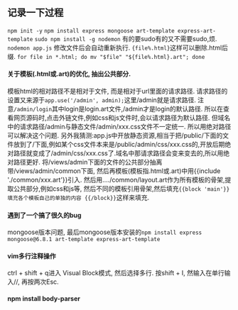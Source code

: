 ## 记录一下过程
`npm init -y`
`npm install express mongoose art-template express-art-template`
`sudo npm install -g nodemon` 有的要sudo有的又不需要sudo,烦.
`nodemon app.js` 修改文件后会自动重新执行.
`{file%.html}`这样可以删除.html后缀. `for file in *.html; do mv "$file" "${file%.html}.art"; done`

#### 关于模板(.html或.art)的优化, 抽出公共部分.
模板html的相对路径不是相对于文件, 而是相对于url里面的请求路径. 请求路径的设置又来源于`app.use('/admin', admin);`这里/admin就是请求路径. 注意`/admin/login`其中login是login.art文件,/admin才是login的默认路径. 所以在查看网页源码时,点击外链文件,例如css和js文件时,会以请求路径为默认路径. 但域名中的请求路径/admin与静态文件/admin/xxx.css文件不一定统一. 所以用绝对路径可以解决这个问题. 另外我猜测:app.js中开放静态资源,相当于把/public/下面的文件放到了/下面,例如某个css文件本来是/public/admin/css/xxx.css的,开放后期绝对路径就变成了/admin/css/xxx.css了.域名中那请求路径会变来变去的,所以用绝对路径更好.
将/views/admin下面的文件的公共部分抽离带/views/admin/common下面, 然后再模板(模板指.html或.art)中用{{include './common/xxx.art'}}引入. 然后用..../common/layout.art作为所有模板的骨架,提取公共部分,例如css和js等, 然后不同的模板引用骨架,然后填充`{{block 'main'}} 填充各个模板自己的单独的内容 {{/block}}`这样来填充.

#### 遇到了一个搞了很久的bug
mongoose版本问题, 最后mongoose版本安装的`npm install express mongoose@6.8.1 art-template express-art-template`

#### vim多行注释操作
ctrl + shift + q进入 Visual Block模式, 然后选择多行. 按shift + I, 然输入在单行输入//, 再按两次Esc.

#### npm install body-parser

